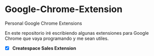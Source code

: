 # Google-Chrome-Extension
Personal Google Chrome Extensions

En este repositorio iré escribiendo algunas extensiones para Google Chrome que vaya programando y me sean utiles. 

- [x] **Createspace Sales Extension** 



    




